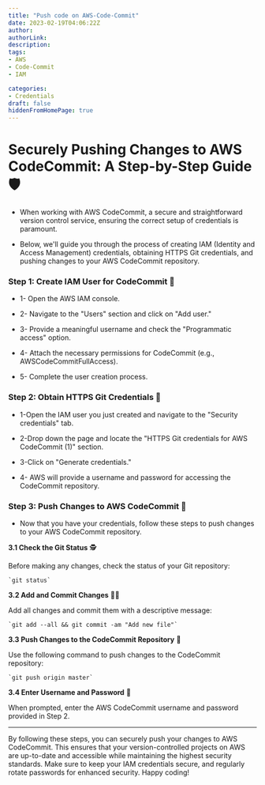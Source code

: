 ```yaml
---
title: "Push code on AWS-Code-Commit"
date: 2023-02-19T04:06:22Z
author:
authorLink:
description:
tags:
- AWS
- Code-Commit
- IAM

categories:
- Credentials
draft: false
hiddenFromHomePage: true
---
```


# Securely Pushing Changes to AWS CodeCommit: A Step-by-Step Guide 🛡️

* When working with AWS CodeCommit, a secure and straightforward version control service, ensuring the correct setup of credentials is paramount.

* Below, we'll guide you through the process of creating IAM (Identity and Access Management) credentials, obtaining HTTPS Git credentials, and pushing changes to your AWS CodeCommit repository.

### Step 1: Create IAM User for CodeCommit 👨


* 1-  Open the AWS IAM console.

* 2- Navigate to the "Users" section and click on "Add user."

* 3- Provide a meaningful username and check the "Programmatic access" option.

* 4- Attach the necessary permissions for CodeCommit (e.g., AWSCodeCommitFullAccess).

* 5- Complete the user creation process.

### Step 2: Obtain HTTPS Git Credentials 🔐

* 1-Open the IAM user you just created and navigate to the "Security credentials" tab.

* 2-Drop down the page and locate the "HTTPS Git credentials for AWS CodeCommit (1)" section.

* 3-Click on "Generate credentials."

* 4- AWS will provide a username and password for accessing the CodeCommit repository.

### Step 3: Push Changes to AWS CodeCommit 🫷

* Now that you have your credentials, follow these steps to push changes to your AWS CodeCommit repository.

**3.1 Check the Git Status** 🕵️

Before making any changes, check the status of your Git repository:

    `git status`

**3.2 Add and Commit Changes**  ✍🏽

Add all changes and commit them with a descriptive message:

    `git add --all && git commit -am "Add new file"`

**3.3 Push Changes to the CodeCommit Repository**  🫷

Use the following command to push changes to the CodeCommit repository:

    `git push origin master`

**3.4 Enter Username and Password**  🔐

When prompted, enter the AWS CodeCommit username and password provided in Step 2.


---

By following these steps, you can securely push your changes to AWS CodeCommit. This ensures that your version-controlled projects on AWS are up-to-date and accessible while maintaining the highest security standards. Make sure to keep your IAM credentials secure, and regularly rotate passwords for enhanced security. Happy coding!